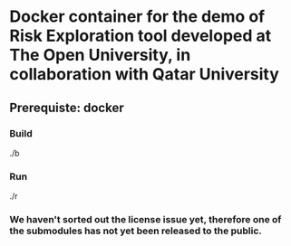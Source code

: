 # Docker container for the demo of Risk Exploration tool developed at The Open University, in collaboration with Qatar University

## Prerequiste: docker

### Build

./b

### Run

./r

### We haven't sorted out the license issue yet, therefore one of the submodules has not yet been released to the public.
